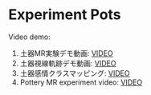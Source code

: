 # Experiment Pots

Video demo:

1. 土器MR実験デモ動画: [VIDEO](https://drive.google.com/file/d/1BC7-wzMxSH1jwNHvHQkyoxgRcqsZvv5u/view?usp=sharing)
2. 土器視線軌跡デモ動画: [VIDEO](https://drive.google.com/file/d/1Qi7nZPwwQIAHgO6K0jUETVXas5dkyf5q/view?usp=sharing)
3. 土器感情クラスマッピング: [VIDEO](https://drive.google.com/file/d/1o9StHGrN50GIrSGp0a5sswGLLLSlJin1/view?usp=sharing)
4. Pottery MR experiment video: [VIDEO](https://drive.google.com/file/d/1U85-qT5iRQdGtoSEyjJQmFDL8YA3e2iB/view?usp=sharing)

